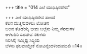 +++
title = "014 ಎಲೆ ಯುಧಿಷ್ಠಿರದೇವ"

+++
ಎಲೆ ಯುಧಿಷ್ಠಿರದೇವ ಸಾಲದೆ  
ಕೆಲನ ಮೆಚ್ಚಿಸುವಳಲು ಲೋಚನ  
ಜಲವ ತೊಡೆಯೈ ಭೀಮ ಬಲ್ಲೆನು ನಿಮ್ಮ ನೆನಹುಗಳ  
ಅಳಲದಿರಿ ಸಹದೇವ ನಕುಳರು  
ನಿಲಿಸಿರೈ ನಿಮ್ಮಿಷ್ಟ ಸಿದ್ಧಿಯ  
ಬೆಳಸು ಫಲವಾಯ್ತೇಕೆ ನೋವಿನ್ನೆಂದಳಿಂದುಮುಖಿ     ॥14॥